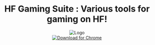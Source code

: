 <div align="center">
  <h1>
    HF Gaming Suite : Various tools for gaming on HF!
  </h1>
  <img src="https://github.com/xadamxk/HFGS/blob/master/images/promo/large.png?raw=true"  width="" height="" title="Logo"  />
  <br />
  <a href="https://chrome.google.com/webstore/detail/hf-gambling-suite/gkncdlncbppkmojddfcncglmelgljcal">
    <img src="https://github.com/xadamxk/HF-Userscripts/blob/master/Avatars-Signatures/browser%20icons/chrome.png?raw=true" title="Download for Chrome"  />
  </a>
</div>
